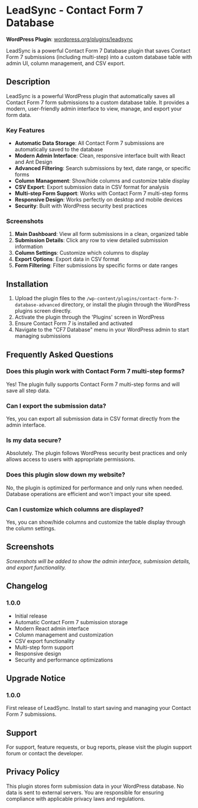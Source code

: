 # LeadSync - Contact Form 7 Database

**WordPress Plugin**: [wordpress.org/plugins/leadsync](https://wordpress.org/plugins/leadsync/)

LeadSync is a powerful Contact Form 7 Database plugin that saves Contact Form 7 submissions (including multi-step) into a custom database table with admin UI, column management, and CSV export.

## Description

LeadSync is a powerful WordPress plugin that automatically saves all Contact Form 7 form submissions to a custom database table. It provides a modern, user-friendly admin interface to view, manage, and export your form data.

### Key Features

* **Automatic Data Storage**: All Contact Form 7 submissions are automatically saved to the database
* **Modern Admin Interface**: Clean, responsive interface built with React and Ant Design
* **Advanced Filtering**: Search submissions by text, date range, or specific forms
* **Column Management**: Show/hide columns and customize table display
* **CSV Export**: Export submission data in CSV format for analysis
* **Multi-step Form Support**: Works with Contact Form 7 multi-step forms
* **Responsive Design**: Works perfectly on desktop and mobile devices
* **Security**: Built with WordPress security best practices

### Screenshots

1. **Main Dashboard**: View all form submissions in a clean, organized table
2. **Submission Details**: Click any row to view detailed submission information
3. **Column Settings**: Customize which columns to display
4. **Export Options**: Export data in CSV format
5. **Form Filtering**: Filter submissions by specific forms or date ranges

## Installation

1. Upload the plugin files to the `/wp-content/plugins/contact-form-7-database-advanced` directory, or install the plugin through the WordPress plugins screen directly.
2. Activate the plugin through the 'Plugins' screen in WordPress
3. Ensure Contact Form 7 is installed and activated
4. Navigate to the "CF7 Database" menu in your WordPress admin to start managing submissions

## Frequently Asked Questions

### Does this plugin work with Contact Form 7 multi-step forms?

Yes! The plugin fully supports Contact Form 7 multi-step forms and will save all step data.

### Can I export the submission data?

Yes, you can export all submission data in CSV format directly from the admin interface.

### Is my data secure?

Absolutely. The plugin follows WordPress security best practices and only allows access to users with appropriate permissions.

### Does this plugin slow down my website?

No, the plugin is optimized for performance and only runs when needed. Database operations are efficient and won't impact your site speed.

### Can I customize which columns are displayed?

Yes, you can show/hide columns and customize the table display through the column settings.

## Screenshots

*Screenshots will be added to show the admin interface, submission details, and export functionality.*

## Changelog

### 1.0.0
* Initial release
* Automatic Contact Form 7 submission storage
* Modern React admin interface
* Column management and customization
* CSV export functionality
* Multi-step form support
* Responsive design
* Security and performance optimizations

## Upgrade Notice

### 1.0.0
First release of LeadSync. Install to start saving and managing your Contact Form 7 submissions.

## Support

For support, feature requests, or bug reports, please visit the plugin support forum or contact the developer.

## Privacy Policy

This plugin stores form submission data in your WordPress database. No data is sent to external servers. You are responsible for ensuring compliance with applicable privacy laws and regulations.
